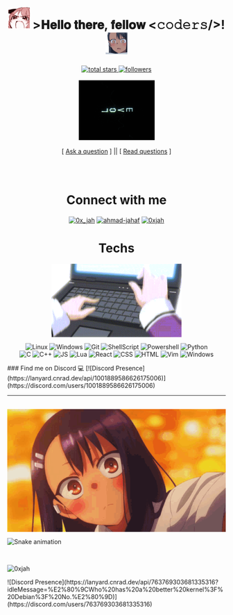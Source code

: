 <h1 align="center">
      <img src="github/anime-aaaa.gif" width="50">
    >𝐇𝐞𝐥𝐥𝐨 𝐭𝐡𝐞𝐫𝐞, 𝐟𝐞𝐥𝐥𝐨𝐰 <𝚌𝚘𝚍𝚎𝚛𝚜/>!
          <img src="github/what-the-nagatoro.gif" width="50">
  </h1>
<p align="center">
  <a href="https://github.com/0xjah?tab=repositories&sort=stargazers">
    <img alt="total stars" title="Total stars on GitHub" src="https://custom-icon-badges.herokuapp.com/badge/dynamic/json?logo=star&color=white&labelColor=black&label=Stars&style=for-the-badge&query=%24.stars&url=https://api.github-star-counter.workers.dev/user/0xajh"/>
  </a>

  <a href="https://github.com/0xjah">
    <img alt="followers" title="Follow me on Github" src="https://custom-icon-badges.herokuapp.com/github/followers/0xjah?color=white&labelColor=black&style=for-the-badge&logo=person-add&label=Follow&logoColor=white"/>
  </a>
  
  <br>
  <br>

  <img src="github/code.gif" width="175">
</p>

<p align="center">
[ <a href='https://github.com/0xjah/0xjah/issues/new'>Ask a question</a> ] ||
[ <a href='https://github.com/0xjah/0xjah/issues?q=is%3Aissue+is%3Aclosed'>Read questions</a> ]
</p>
 <br>
  <br>
<h1 align="center">Connect with me</h1>
<p align="center">
<a href="https://x.com/0x_jah" target="blank"><img align="center" src="https://img.shields.io/badge/X-black?style=for-the-badge&logo=x&logoColor=white" alt="0x_jah" /></a>
<a href="https://linkedin.com/in/ahmad-jahaf" target="blank"><img align="center" src="https://img.shields.io/badge/LinkedIn-black?style=for-the-badge&logo=linkedin&logoColor=white" alt="ahmad-jahaf" /></a>
<a href="https://instagram.com/0xjah" target="blank"><img align="center" src="https://img.shields.io/badge/Instagram-black?style=for-the-badge&logo=instagram&logoColor=white" alt="0xjah" /></a>
</p>

<h1 align="center">Techs</h1>

<p align="center">
  <img align="center" src="github/typing.gif" alt="GIF" width="300" heigh="190"/>
  
</p>

<p align="center">
  <img alt="Linux" src="https://img.shields.io/badge/-Linux-black?style=for-the-badge&logo=linux&logoColor=white">
  <img alt="Windows" src="https://img.shields.io/badge/-Windows-black?&style=for-the-badge&logo=windows&logoColor=white">
  <img alt="Git" src="https://img.shields.io/badge/-Git-black?style=for-the-badge&logo=git&logoColor=white">
  <img alt="ShellScript" src="https://img.shields.io/badge/-ShellScript-black?style=for-the-badge&logo=gnu%20bash&logoColor=white">
  <img alt="Powershell" src="https://img.shields.io/badge/-PowerShell-black?&style=for-the-badge&logo=powershell&logoColor=white">
  <img alt="Python" src="https://img.shields.io/badge/Python-black?style=for-the-badge&logo=python&logoColor=white"><br>
  <img alt="C" src="https://img.shields.io/badge/C-black?style=for-the-badge&logo=c&logoColor=white">
  <img alt="C++" src="https://img.shields.io/badge/C%2B%2B-black?style=for-the-badge&logo=c%2B%2B&logoColor=white">
  <img alt="JS" src="https://img.shields.io/badge/JS-black?style=for-the-badge&logo=javascript&logoColor=white">
  <img alt="Lua" src="https://img.shields.io/badge/-lua-black?style=for-the-badge&logo=lua&logoColor=white">
  <img alt="React" src="https://img.shields.io/badge/-react-black?style=for-the-badge&logo=react&logoColor=white">
<img alt="CSS" src="https://img.shields.io/badge/-CSS-black?style=for-the-badge&logo=css&logoColor=white">
  <img alt="HTML" src="https://img.shields.io/badge/-HTML-black?style=for-the-badge&logo=html&logoColor=white">
    <img alt="Vim" src="https://img.shields.io/badge/-Vim-black?style=for-the-badge&logo=vim&logoColor=white">
      <img alt="Windows" src="https://img.shields.io/badge/-Windows-black?style=for-the-badge&logo=windows&logoColor=white">
</p>
### Find me on Discord 💻
[![Discord Presence](https://lanyard.cnrad.dev/api/1001889586626175006)](https://discord.com/users/1001889586626175006)
<hr>
<div align="center">
  <br/>
   <img align="center" src="github/ijiranaide-nagatoro-san-anime-jp.gif" alt="GIF" "/>
</div>

![Snake animation](https://github.com/LuigiGF/LuigiGF/blob/output/github-contribution-grid-snake.svg)

<div align="center">
<br/>
</div>
<p align="left"> <img src="https://komarev.com/ghpvc/?username=0xjah&label=Profile%20views&color=0e75b6&style=flat" alt="0xjah" /> </p>
![Discord Presence](https://lanyard.cnrad.dev/api/763769303681335316?idleMessage=%E2%80%9CWho%20has%20a%20better%20kernel%3F%20Debian%3F%20No.%E2%80%9D)](https://discord.com/users/763769303681335316)
